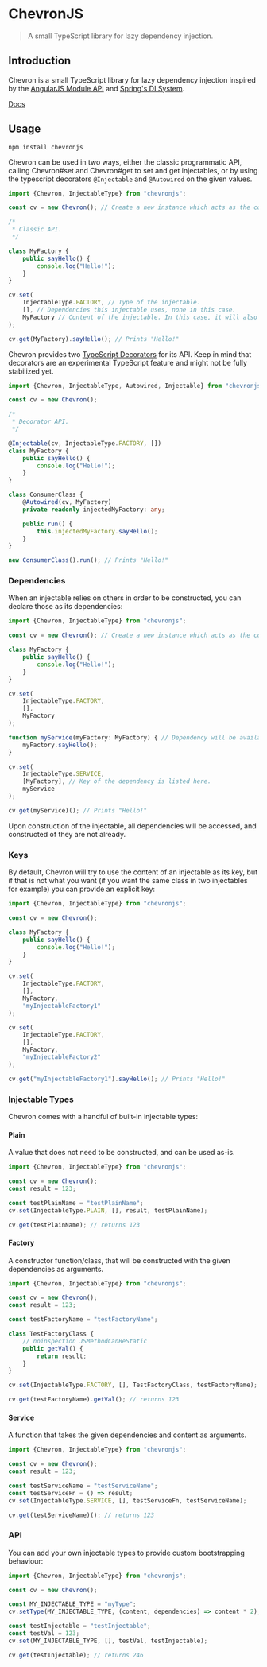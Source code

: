 # ChevronJS

> A small TypeScript library for lazy dependency injection.

## Introduction

Chevron is a small TypeScript library for lazy dependency injection inspired by the [AngularJS Module API](https://docs.angularjs.org/api/ng/type/angular.Module) and [Spring's DI System](https://www.baeldung.com/inversion-control-and-dependency-injection-in-spring).

[Docs](https://felixrilling.github.io/chevron/)

## Usage

```shell
npm install chevronjs
```

Chevron can be used in two ways, either the classic programmatic API, calling Chevron#set and Chevron#get to set and get injectables, or by using the typescript decorators `@Injectable` and `@Autowired` on the given values.

```typescript
import {Chevron, InjectableType} from "chevronjs";

const cv = new Chevron(); // Create a new instance which acts as the container for the injectables

/*
 * Classic API.
 */

class MyFactory {
    public sayHello() {
        console.log("Hello!");
    }
}

cv.set(
    InjectableType.FACTORY, // Type of the injectable.
    [], // Dependencies this injectable uses, none in this case.
    MyFactory // Content of the injectable. In this case, it will also be used as the key for accessing the injectable later.
);

cv.get(MyFactory).sayHello(); // Prints "Hello!"
```
Chevron provides two [TypeScript Decorators](https://www.typescriptlang.org/docs/handbook/decorators.html) for its API.
Keep in mind that decorators are an experimental TypeScript feature and might not be fully stabilized yet.
```typescript
import {Chevron, InjectableType, Autowired, Injectable} from "chevronjs";

const cv = new Chevron();

/*
 * Decorator API.
 */

@Injectable(cv, InjectableType.FACTORY, [])
class MyFactory {
    public sayHello() {
        console.log("Hello!");
    }
}

class ConsumerClass {
    @Autowired(cv, MyFactory)
    private readonly injectedMyFactory: any;

    public run() {
        this.injectedMyFactory.sayHello();
    }
}

new ConsumerClass().run(); // Prints "Hello!"
```

### Dependencies

When an injectable relies on others in order to be constructed, you can declare those as its dependencies:

```typescript
import {Chevron, InjectableType} from "chevronjs";

const cv = new Chevron(); // Create a new instance which acts as the container for the injectables

class MyFactory {
    public sayHello() {
        console.log("Hello!");
    }
}

cv.set(
    InjectableType.FACTORY,
    [],
    MyFactory
);

function myService(myFactory: MyFactory) { // Dependency will be available in the service as an argument.
    myFactory.sayHello();
}

cv.set(
    InjectableType.SERVICE,
    [MyFactory], // Key of the dependency is listed here.
    myService
);

cv.get(myService)(); // Prints "Hello!"
```

Upon construction of the injectable, all dependencies will be accessed, and constructed of they are not already.

### Keys

By default, Chevron will try to use the content of an injectable as its key, but if that is not what you want (if you want the same class in two injectables for example) you can provide an explicit key:

```typescript
import {Chevron, InjectableType} from "chevronjs";

const cv = new Chevron();

class MyFactory {
    public sayHello() {
        console.log("Hello!");
    }
}

cv.set(
    InjectableType.FACTORY,
    [],
    MyFactory,
    "myInjectableFactory1"
);

cv.set(
    InjectableType.FACTORY,
    [],
    MyFactory,
    "myInjectableFactory2"
);

cv.get("myInjectableFactory1").sayHello(); // Prints "Hello!"
```

### Injectable Types

Chevron comes with a handful of built-in injectable types:

#### Plain

A value that does not need to be constructed, and can be used as-is.

```typescript
import {Chevron, InjectableType} from "chevronjs";

const cv = new Chevron();
const result = 123;

const testPlainName = "testPlainName";
cv.set(InjectableType.PLAIN, [], result, testPlainName);

cv.get(testPlainName); // returns 123
```

####  Factory
 
A constructor function/class, that will be constructed with the given dependencies as arguments.

```typescript
import {Chevron, InjectableType} from "chevronjs";

const cv = new Chevron();
const result = 123;

const testFactoryName = "testFactoryName";

class TestFactoryClass {
    // noinspection JSMethodCanBeStatic
    public getVal() {
        return result;
    }
}

cv.set(InjectableType.FACTORY, [], TestFactoryClass, testFactoryName);

cv.get(testFactoryName).getVal(); // returns 123
```

####  Service
 
A function that takes the given dependencies and content as arguments.

```typescript
import {Chevron, InjectableType} from "chevronjs";

const cv = new Chevron();
const result = 123;

const testServiceName = "testServiceName";
const testServiceFn = () => result;
cv.set(InjectableType.SERVICE, [], testServiceFn, testServiceName);

cv.get(testServiceName)(); // returns 123
```

### API

You can add your own injectable types to provide custom bootstrapping behaviour:

```typescript
import {Chevron, InjectableType} from "chevronjs";

const cv = new Chevron();

const MY_INJECTABLE_TYPE = "myType";
cv.setType(MY_INJECTABLE_TYPE, (content, dependencies) => content * 2);

const testInjectable = "testInjectable";
const testVal = 123;
cv.set(MY_INJECTABLE_TYPE, [], testVal, testInjectable);

cv.get(testInjectable); // returns 246
```
